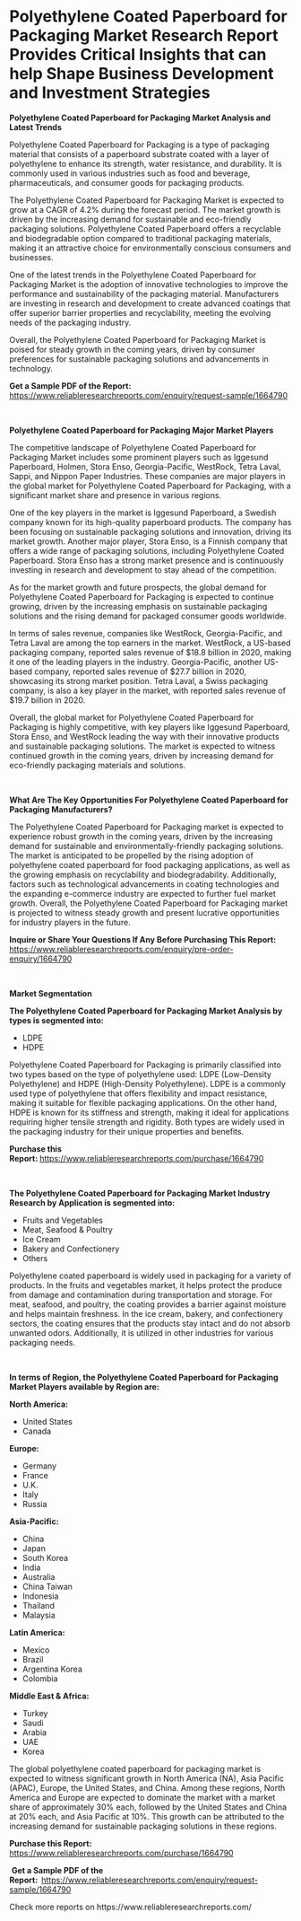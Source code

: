 <p><h1>Polyethylene Coated Paperboard for Packaging Market Research Report Provides Critical Insights that can help Shape Business Development and Investment Strategies</h1></p><p><strong>Polyethylene Coated Paperboard for Packaging Market Analysis and Latest Trends</strong></p>
<p><p>Polyethylene Coated Paperboard for Packaging is a type of packaging material that consists of a paperboard substrate coated with a layer of polyethylene to enhance its strength, water resistance, and durability. It is commonly used in various industries such as food and beverage, pharmaceuticals, and consumer goods for packaging products.</p><p>The Polyethylene Coated Paperboard for Packaging Market is expected to grow at a CAGR of 4.2% during the forecast period. The market growth is driven by the increasing demand for sustainable and eco-friendly packaging solutions. Polyethylene Coated Paperboard offers a recyclable and biodegradable option compared to traditional packaging materials, making it an attractive choice for environmentally conscious consumers and businesses.</p><p>One of the latest trends in the Polyethylene Coated Paperboard for Packaging Market is the adoption of innovative technologies to improve the performance and sustainability of the packaging material. Manufacturers are investing in research and development to create advanced coatings that offer superior barrier properties and recyclability, meeting the evolving needs of the packaging industry.</p><p>Overall, the Polyethylene Coated Paperboard for Packaging Market is poised for steady growth in the coming years, driven by consumer preferences for sustainable packaging solutions and advancements in technology.</p></p>
<p><strong>Get a Sample PDF of the Report:&nbsp;</strong> <a href="https://www.reliableresearchreports.com/enquiry/request-sample/1664790">https://www.reliableresearchreports.com/enquiry/request-sample/1664790</a></p>
<p>&nbsp;</p>
<p><strong>Polyethylene Coated Paperboard for Packaging Major Market Players</strong></p>
<p><p>The competitive landscape of Polyethylene Coated Paperboard for Packaging Market includes some prominent players such as Iggesund Paperboard, Holmen, Stora Enso, Georgia-Pacific, WestRock, Tetra Laval, Sappi, and Nippon Paper Industries. These companies are major players in the global market for Polyethylene Coated Paperboard for Packaging, with a significant market share and presence in various regions.</p><p>One of the key players in the market is Iggesund Paperboard, a Swedish company known for its high-quality paperboard products. The company has been focusing on sustainable packaging solutions and innovation, driving its market growth. Another major player, Stora Enso, is a Finnish company that offers a wide range of packaging solutions, including Polyethylene Coated Paperboard. Stora Enso has a strong market presence and is continuously investing in research and development to stay ahead of the competition.</p><p>As for the market growth and future prospects, the global demand for Polyethylene Coated Paperboard for Packaging is expected to continue growing, driven by the increasing emphasis on sustainable packaging solutions and the rising demand for packaged consumer goods worldwide.</p><p>In terms of sales revenue, companies like WestRock, Georgia-Pacific, and Tetra Laval are among the top earners in the market. WestRock, a US-based packaging company, reported sales revenue of $18.8 billion in 2020, making it one of the leading players in the industry. Georgia-Pacific, another US-based company, reported sales revenue of $27.7 billion in 2020, showcasing its strong market position. Tetra Laval, a Swiss packaging company, is also a key player in the market, with reported sales revenue of $19.7 billion in 2020.</p><p>Overall, the global market for Polyethylene Coated Paperboard for Packaging is highly competitive, with key players like Iggesund Paperboard, Stora Enso, and WestRock leading the way with their innovative products and sustainable packaging solutions. The market is expected to witness continued growth in the coming years, driven by increasing demand for eco-friendly packaging materials and solutions.</p></p>
<p>&nbsp;</p>
<p><strong>What Are The Key Opportunities For Polyethylene Coated Paperboard for Packaging Manufacturers?</strong></p>
<p><p>The Polyethylene Coated Paperboard for Packaging market is expected to experience robust growth in the coming years, driven by the increasing demand for sustainable and environmentally-friendly packaging solutions. The market is anticipated to be propelled by the rising adoption of polyethylene coated paperboard for food packaging applications, as well as the growing emphasis on recyclability and biodegradability. Additionally, factors such as technological advancements in coating technologies and the expanding e-commerce industry are expected to further fuel market growth. Overall, the Polyethylene Coated Paperboard for Packaging market is projected to witness steady growth and present lucrative opportunities for industry players in the future.</p></p>
<p><strong>Inquire or Share Your Questions If Any Before Purchasing This Report:</strong> <a href="https://www.reliableresearchreports.com/enquiry/pre-order-enquiry/1664790">https://www.reliableresearchreports.com/enquiry/pre-order-enquiry/1664790</a></p>
<p>&nbsp;</p>
<p><strong>Market Segmentation</strong></p>
<p><strong>The Polyethylene Coated Paperboard for Packaging Market Analysis by types is segmented into:</strong></p>
<p><ul><li>LDPE</li><li>HDPE</li></ul></p>
<p><p>Polyethylene Coated Paperboard for Packaging is primarily classified into two types based on the type of polyethylene used: LDPE (Low-Density Polyethylene) and HDPE (High-Density Polyethylene). LDPE is a commonly used type of polyethylene that offers flexibility and impact resistance, making it suitable for flexible packaging applications. On the other hand, HDPE is known for its stiffness and strength, making it ideal for applications requiring higher tensile strength and rigidity. Both types are widely used in the packaging industry for their unique properties and benefits.</p></p>
<p><strong>Purchase this Report:&nbsp;</strong><a href="https://www.reliableresearchreports.com/purchase/1664790">https://www.reliableresearchreports.com/purchase/1664790</a></p>
<p>&nbsp;</p>
<p><strong>The Polyethylene Coated Paperboard for Packaging Market Industry Research by Application is segmented into:</strong></p>
<p><ul><li>Fruits and Vegetables</li><li>Meat, Seafood & Poultry</li><li>Ice Cream</li><li>Bakery and Confectionery</li><li>Others</li></ul></p>
<p><p>Polyethylene coated paperboard is widely used in packaging for a variety of products. In the fruits and vegetables market, it helps protect the produce from damage and contamination during transportation and storage. For meat, seafood, and poultry, the coating provides a barrier against moisture and helps maintain freshness. In the ice cream, bakery, and confectionery sectors, the coating ensures that the products stay intact and do not absorb unwanted odors. Additionally, it is utilized in other industries for various packaging needs.</p></p>
<p>&nbsp;</p>
<p><strong>In terms of Region, the Polyethylene Coated Paperboard for Packaging Market Players available by Region are:</strong></p>
<p>
    <p> <strong> North America: </strong>
        <ul>
            <li>United States</li>
            <li>Canada</li>
        </ul>
        </p> 
    <p> <strong> Europe: </strong>
        <ul>
            <li>Germany</li>
            <li>France</li>
            <li>U.K.</li>
            <li>Italy</li>
            <li>Russia</li>
        </ul>
        </p> 
    <p> <strong> Asia-Pacific: </strong>
        <ul>
            <li>China</li>
            <li>Japan</li>
            <li>South Korea</li>
            <li>India</li>
            <li>Australia</li>
            <li>China Taiwan</li>
            <li>Indonesia</li>
            <li>Thailand</li>
            <li>Malaysia</li>
        </ul>
        </p> 
    <p> <strong> Latin America: </strong>
        <ul>
            <li>Mexico</li>
            <li>Brazil</li>
            <li>Argentina Korea</li>
            <li>Colombia</li>
        </ul>
        </p> 
    <p> <strong> Middle East & Africa: </strong>
        <ul>
            <li>Turkey</li>
            <li>Saudi</li>
            <li>Arabia</li>
            <li>UAE</li>
            <li>Korea</li>
        </ul>
    </p>
    </p>
<p><p>The global polyethylene coated paperboard for packaging market is expected to witness significant growth in North America (NA), Asia Pacific (APAC), Europe, the United States, and China. Among these regions, North America and Europe are expected to dominate the market with a market share of approximately 30% each, followed by the United States and China at 20% each, and Asia Pacific at 10%. This growth can be attributed to the increasing demand for sustainable packaging solutions in these regions.</p></p>
<p><strong>Purchase this Report: </strong><a href="https://www.reliableresearchreports.com/purchase/1664790">https://www.reliableresearchreports.com/purchase/1664790</a></p>
<p>&nbsp;<strong>Get a Sample PDF of the Report:&nbsp;&nbsp;</strong><a href="https://www.reliableresearchreports.com/enquiry/request-sample/1664790">https://www.reliableresearchreports.com/enquiry/request-sample/1664790</a></p>
<p><strong></strong></p>
<p>Check more reports on https://www.reliableresearchreports.com/</p>